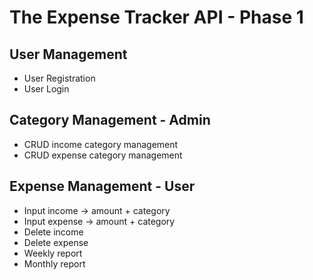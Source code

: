 # The Expense Tracker API - Phase 1

## User Management

- User Registration
- User Login

## Category Management - Admin

- CRUD income category management
- CRUD expense category management

## Expense Management - User

- Input income -> amount + category
- Input expense -> amount + category
- Delete income
- Delete expense
- Weekly report
- Monthly report
